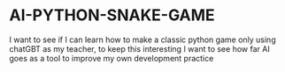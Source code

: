 # AI-PYTHON-SNAKE-GAME
I want to see if I can learn how to make a classic python game only using chatGBT as my teacher, to keep this interesting I want to see how far AI goes as a tool to improve my own development practice
